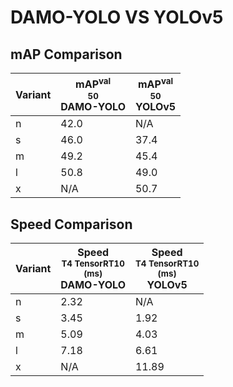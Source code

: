 ---
---
# DAMO-YOLO VS YOLOv5

## mAP Comparison

| **Variant** | <center><span style='width: 400px;'>**mAP<sup>val<br>50**<br>**DAMO-YOLO**</span></center> | <center><span style='width: 400px;'>**mAP<sup>val<br>50**<br>**YOLOv5**</span></center> |
|----|----------------------------------|------------------------------------|
| n | 42.0 | N/A |
| s | 46.0 | 37.4 |
| m | 49.2 | 45.4 |
| l | 50.8 | 49.0 |
| x | N/A | 50.7 |

## Speed Comparison

| **Variant** | <center><span style='width: 200px;'>**Speed**<br><sup>T4 TensorRT10<br>(ms)</sup><br>**DAMO-YOLO**</span></center> | <center><span style='width: 200px;'>**Speed**<br><sup>T4 TensorRT10<br>(ms)</sup><br>**YOLOv5**</span></center> |
|---------|-----------------------|-----------------------|
| n | 2.32 | N/A |
| s | 3.45 | 1.92 |
| m | 5.09 | 4.03 |
| l | 7.18 | 6.61 |
| x | N/A | 11.89 |
